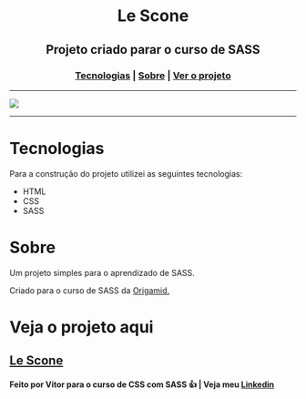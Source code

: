<h1 align='center'>Le Scone</h1>
<h2 align='center'>Projeto criado parar o curso de SASS</h2>
<h3 align='center'>
  <a href="#tecnologias">Tecnologias</a> |
  <a href="#sobre">Sobre</a> |
  <a href="#pre-requisitos">Ver o projeto</a>
</h3>
<hr/>
<img align='center' src='./github/lesconegit.gif'/>
<hr/>

# Tecnologias
Para a construção do projeto utilizei as seguintes tecnologias:
  <ul> 
    <li>HTML</li>
    <li>CSS</li>
    <li>SASS</li>
  </ul>

# Sobre
<p>
  Um projeto simples para o aprendizado de SASS.
</p>
<p> Criado para o curso de SASS da <a target="_blank" href="https://www.origamid.com/">Origamid.</a></p>

# Veja o projeto aqui
## [Le Scone](https://vsenvolvedor.github.io/le-scone/)

#### Feito por Vitor para o curso de CSS com SASS 👍 | Veja meu [Linkedin](https://www.linkedin.com/in/vitor-lemos-1a61b3238/)
